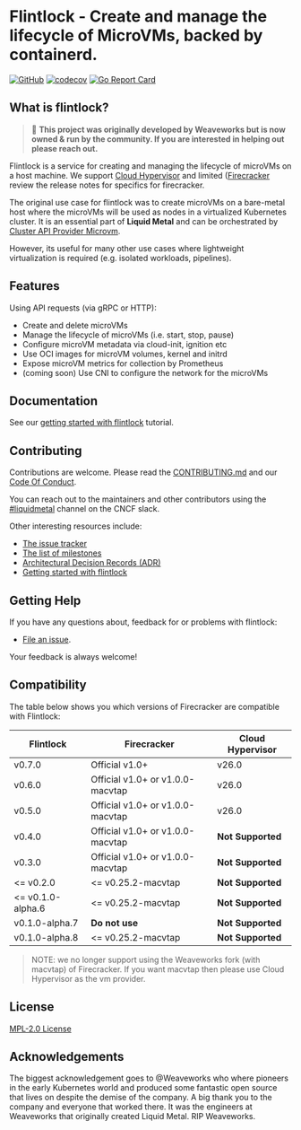 # Flintlock - Create and manage the lifecycle of MicroVMs, backed by containerd.

[![GitHub](https://img.shields.io/github/license/liquidmetal-dev/flintlock)](https://img.shields.io/github/license/liquidmetal-dev/flintlock)
[![codecov](https://codecov.io/gh/liquidmetal-dev/flintlock/branch/main/graph/badge.svg?token=ZNPNRDI8Z0)](https://codecov.io/gh/liquidmetal-dev/flintlock)
[![Go Report Card](https://goreportcard.com/badge/github.com/liquidmetal-dev/flintlock)](https://goreportcard.com/report/github.com/liquidmetal-dev/flintlock)

## What is flintlock?

> :tada: **This project was originally developed by Weaveworks but is now owned & run by the community. If you are interested in helping out please reach out.**

Flintlock is a service for creating and managing the lifecycle of microVMs on a host machine. We support [Cloud Hypervisor](https://www.cloudhypervisor.org/) and limited ([Firecracker](https://firecracker-microvm.github.io/) review the release notes for specifics for firecracker.

The original use case for flintlock was to create microVMs on a bare-metal host where the microVMs will be used as nodes in a virtualized Kubernetes cluster. It is an essential part of **Liquid Metal** and can be orchestrated by [Cluster API Provider Microvm](https://github.com/liquidmetal-dev/cluster-api-provider-microvm).

However, its useful for many other use cases where lightweight virtualization is required (e.g. isolated workloads, pipelines).

## Features

Using API requests (via gRPC or HTTP):

- Create and delete microVMs
- Manage the lifecycle of microVMs (i.e. start, stop, pause)
- Configure microVM metadata via cloud-init, ignition etc
- Use OCI images for microVM volumes, kernel and initrd
- Expose microVM metrics for collection by Prometheus
- (coming soon) Use CNI to configure the network for the microVMs

## Documentation

See our [getting started with flintlock][quickstart] tutorial.

## Contributing

Contributions are welcome. Please read the [CONTRIBUTING.md][contrib] and our [Code Of Conduct][coc].

You can reach out to the maintainers and other contributors using the [#liquidmetal](https://cloud-native.slack.com/archives/C07B5R5BLBZ) channel on the CNCF slack.

Other interesting resources include:

- [The issue tracker][issues]
- [The list of milestones][milestones]
- [Architectural Decision Records (ADR)][adr]
- [Getting started with flintlock][quickstart]

## Getting Help

If you have any questions about, feedback for or problems with flintlock:

- [File an issue](CONTRIBUTING.md#opening-issues).

Your feedback is always welcome!

## Compatibility

The table below shows you which versions of Firecracker are compatible with Flintlock:

| Flintlock         | Firecracker                      | Cloud Hypervisor  |
| ----------------- | -------------------------------- | ----------------- |
| v0.7.0            | Official v1.0+                   | v26.0             |
| v0.6.0            | Official v1.0+ or v1.0.0-macvtap | v26.0             |
| v0.5.0            | Official v1.0+ or v1.0.0-macvtap | v26.0             |
| v0.4.0            | Official v1.0+ or v1.0.0-macvtap | **Not Supported** |
| v0.3.0            | Official v1.0+ or v1.0.0-macvtap | **Not Supported** |
| <= v0.2.0         | <= v0.25.2-macvtap               | **Not Supported** |
| <= v0.1.0-alpha.6 | <= v0.25.2-macvtap               | **Not Supported** |
| v0.1.0-alpha.7    | **Do not use**                   | **Not Supported** |
| v0.1.0-alpha.8    | <= v0.25.2-macvtap               | **Not Supported** |

> NOTE: we no longer support using the Weaveworks fork (with macvtap) of Firecracker. If you want macvtap then please use Cloud Hypervisor as the vm provider.

## License

[MPL-2.0 License][license]

## Acknowledgements

The biggest acknowledgement goes to @Weaveworks who where pioneers in the early Kubernetes world and produced some fantastic open source that lives on despite the demise of the company. A big thank you to the company and everyone that worked there. It was the engineers at Weaveworks that originally created Liquid Metal. RIP Weaveworks.

[quickstart]: https://www.liquidmetal.dev
[contrib]: ./CONTRIBUTING.md
[coc]: ./CODE_OF_CONDUCT.md
[issues]: https://github.com/liquidmetal-dev/flintlock/issues
[milestones]: https://github.com/liquidmetal-dev/flintlock/milestones
[adr]: ./docs/adr
[license]: ./LICENSE
